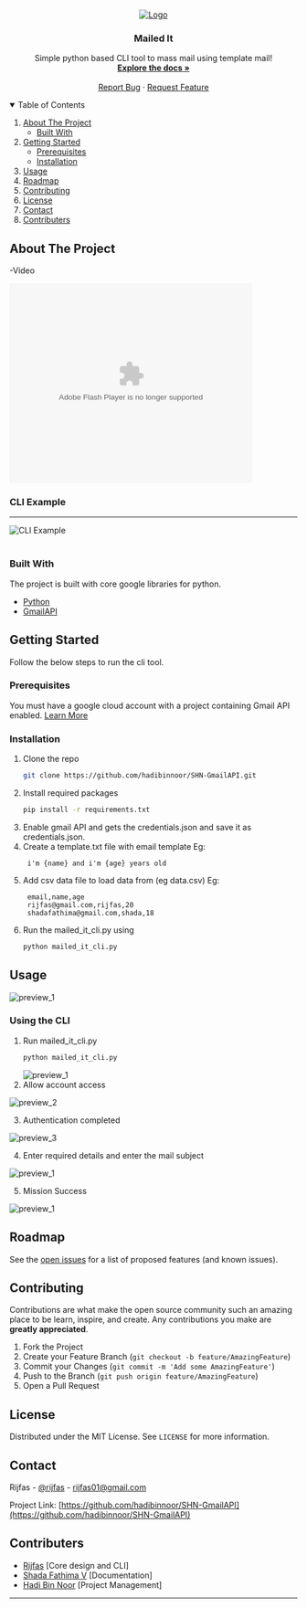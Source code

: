 <!-- PROJECT LOGO -->
<br />
<p align="center">
  <a href="https://github.com/hadibinnoor/SHN-GmailAPI">
    <img src="images/logo.png" alt="Logo">
  </a>

  <h3 align="center">Mailed It</h3>

  <p align="center">
    Simple python based CLI tool to mass mail using template mail!
    <br />
    <a href="https://github.com/hadibinnoor/SHN-GmailAPI"><strong>Explore the docs »</strong></a>
    <br />
    <br />
    <a href="https://github.com/hadibinnoor/SHN-GmailAPI/issues">Report Bug</a>
    ·
    <a href="https://github.com/hadibinnoor/SHN-GmailAPI/issues">Request Feature</a>
  </p>
</p>

<!-- TABLE OF CONTENTS -->
<details open="open">
  <summary>Table of Contents</summary>
  <ol>
    <li>
      <a href="#about-the-project">About The Project</a>
      <ul>
        <li><a href="#built-with">Built With</a></li>
      </ul>
    </li>
    <li>
      <a href="#getting-started">Getting Started</a>
      <ul>
        <li><a href="#prerequisites">Prerequisites</a></li>
        <li><a href="#installation">Installation</a></li>
      </ul>
    </li>
    <li><a href="#usage">Usage</a></li>
    <li><a href="#roadmap">Roadmap</a></li>
    <li><a href="#contributing">Contributing</a></li>
    <li><a href="#license">License</a></li>
    <li><a href="#contact">Contact</a></li>
    <li><a href="#contributers">Contributers</a></li>
  </ol>
</details>

<!-- ABOUT THE PROJECT -->

## About The Project

-Video

<object width="425" height="350">
  <param name="movie" value="https://youtu.be/JOR7Hkw3hIo" />
  <param name="wmode" value="transparent" />
  <embed src="https://youtu.be/JOR7Hkw3hIo"
         type="application/x-shockwave-flash"
         wmode="transparent" width="425" height="350" />
</object>

### CLI Example

---

<img src="images/preview_1.png" alt="CLI Example">

<br>
<br>

### Built With

The project is built with core google libraries for python.

- [Python](https://www.python.org/)
- [GmailAPI](https://developers.google.com/gmail/api)

<!-- GETTING STARTED -->

## Getting Started

Follow the below steps to run the cli tool.

### Prerequisites

You must have a google cloud account with a project containing Gmail API enabled. [Learn More](https://developers.google.com/workspace/guides/create-credentials)

### Installation

1. Clone the repo
   ```sh
   git clone https://github.com/hadibinnoor/SHN-GmailAPI.git
   ```
2. Install required packages
   ```sh
   pip install -r requirements.txt
   ```
3. Enable gmail API and gets the credentials.json and save it as credentials.json.
4. Create a template.txt file with email template
   Eg:
   ```
    i'm {name} and i'm {age} years old
   ```
5. Add csv data file to load data from (eg data.csv)
   Eg:
   ```
    email,name,age
    rijfas@gmail.com,rijfas,20
    shadafathima@gmail.com,shada,18
   ```
6. Run the mailed_it_cli.py using
   ```sh
   python mailed_it_cli.py
   ```

<!-- USAGE EXAMPLES -->

## Usage

![preview_1](images/preview_1.png)

### Using the CLI

1. Run mailed_it_cli.py
   ```sh
   python mailed_it_cli.py
   ```
   ![preview_1](images/preview_1.png)
2. Allow account access

![preview_2](images/preview_2.png)

3. Authentication completed

![preview_3](images/preview_3.png)

4. Enter required details and enter the mail subject

![preview_1](images/preview_4.png)

5. Mission Success

![preview_1](images/preview_5.png)



<!-- ROADMAP -->

## Roadmap

See the [open issues](https://github.com/hadibinnoor/SHN-GmailAPI/issues) for a list of proposed features (and known issues).

<!-- CONTRIBUTING -->

## Contributing

Contributions are what make the open source community such an amazing place to be learn, inspire, and create. Any contributions you make are **greatly appreciated**.

1. Fork the Project
2. Create your Feature Branch (`git checkout -b feature/AmazingFeature`)
3. Commit your Changes (`git commit -m 'Add some AmazingFeature'`)
4. Push to the Branch (`git push origin feature/AmazingFeature`)
5. Open a Pull Request

<!-- LICENSE -->

## License

Distributed under the MIT License. See `LICENSE` for more information.

<!-- CONTACT -->

## Contact

Rijfas - [@rijfas](https://github.com/rijfas) - rijfas01@gmail.com

Project Link: [https://github.com/hadibinnoor/SHN-GmailAPI](https://github.com/hadibinnoor/SHN-GmailAPI)

<!-- CONTRIBUTERS -->

## Contributers

- [Rijfas](https://github.com/rijfas) [Core design and CLI]
- [Shada Fathima V](https://github.com/ShadaFathima) [Documentation]
- [Hadi Bin Noor](https://github.com/hadibinnoor/) [Project Management]

---
